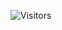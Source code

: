![Visitors](https://api.visitorbadge.io/api/visitors?path=https%3A%2F%2Fgithub.com%2FAarav2709%2FAarav2709&label=Visitors&labelColor=%23d9e3f0&countColor=%23555555)

